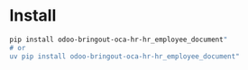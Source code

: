 # Install

```bash
pip install odoo-bringout-oca-hr-hr_employee_document"
# or
uv pip install odoo-bringout-oca-hr-hr_employee_document"
```
